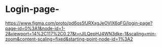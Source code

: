 # Login-page-
https://www.figma.com/proto/pd6os5fJRXxgJeOVIX6qFG/login-page?page-id=0%3A1&node-id=1-2&viewport=14%2C117%2C0.27&t=rJlLQepHJ4WN3dke-1&scaling=min-zoom&content-scaling=fixed&starting-point-node-id=1%3A2
